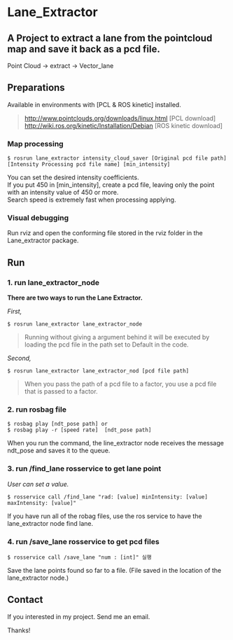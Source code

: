 Lane_Extractor
======================

A Project to extract a lane from the pointcloud map and save it back as a pcd file.
-----------------------------------
Point Cloud -> extract -> Vector_lane

## Preparations
Available in environments with [PCL & ROS kinetic] installed.

> <http://www.pointclouds.org/downloads/linux.html> [PCL download] \
> <http://wiki.ros.org/kinetic/Installation/Debian> [ROS kinetic download]

### Map processing


	$ rosrun lane_extractor intensity_cloud_saver [Original pcd file path] [Intensity Processing pcd file name] [min_intensity]  
You can set the desired intensity coefficients.  
If you put 450 in [min_intensity], create a pcd file, leaving only the point with an intensity value of 450 or more.  
Search speed is extremely fast when processing applying.  


### Visual debugging


Run rviz and open the conforming file stored in the rviz folder in the Lane_extractor package.




## Run
### 1. run lane_extractor_node

**There are two ways to run the Lane Extractor.**

*First,*

	$ rosrun lane_extractor lane_extractor_node  
  > Running without giving a argument behind it will be executed by loading the pcd file in the path set to Default in the code.
	
*Second,*

	$ rosrun lane_extractor lane_extractor_nod [pcd file path]  
  > When you pass the path of a pcd file to a factor, you use a pcd file that is passed to a factor.

### 2. run rosbag file
	$ rosbag play [ndt_pose path] or  
	$ rosbag play -r [speed rate]  [ndt_pose path] 

When you run the command, the line_extractor node receives the message ndt_pose and saves it to the queue.

### 3. run /find_lane rosservice to get lane point
*User can set a value.*

	$ rosservice call /find_lane "rad: [value] minIntensity: [value] maxIntensity: [value]" 
If you have run all of the robag files, use the ros service to have the lane_extractor node find lane.

### 4. run /save_lane rosservice to get pcd files

	$ rosservice call /save_lane "num : [int]" 실행
Save the lane points found so far to a file.
(File saved in the location of the lane_extractor node.)

## Contact
If you interested in my project.
Send me an email.

Thanks!

